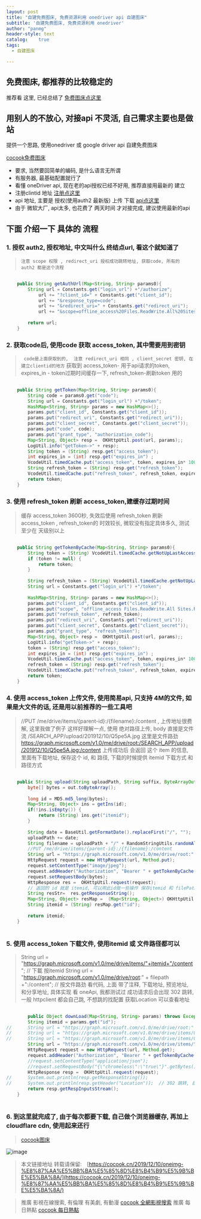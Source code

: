```yaml
---
layout: post
title: "自建免费图床, 免费资源利用 onedriver api 自建图床"
subtitle: '自建免费图床, 免费资源利用 onedriver'
author: "panmg"
header-style: text
catalog:    true
tags:
  - 自建图床 

---
```



## 免费图床, 都推荐的比较稳定的
推荐看 这里, 已经总结了 [免费图床点这里](https://cocook.cn/2019/11/18/postimg-%E5%85%8D%E8%B4%B9%E5%9B%BE%E5%BA%8A/)



## 用别人的不放心, 对接api 不灵活, 自己需求主要也是做站

提供一个思路, 使用onedriver 或 google driver api 自建免费图床

[cocook免费图床](https://cocook.cn/2019/11/18/postimg-%E5%85%8D%E8%B4%B9%E5%9B%BE%E5%BA%8A/)

* 要求, 当然要回简单的编码, 是什么语言无所谓
* 有服务器, 最基础配置就行了
* 看懂 oneDriver api, 现在老的api授权已经不好用, 推荐直接用最新的 建立 
* 注册clintid 地址 [注册点这里](https://portal.azure.com/#blade/Microsoft_AAD_RegisteredApps/ApplicationMenuBlade/Overview/appId/a8baed3c-4a21-486f-9a5e-f4558f00b3f1/isMSAApp/)
* api 地址, 主要是 授权(使用auth2 最新版) 上传 下载 [api点这里](https://docs.microsoft.com/zh-cn/onedrive/developer/rest-api/api/driveitem_put_content?view=odsp-graph-online)
* 由于 微软大厂, api太多, 也花费了 两天时间 才对接完成, 建议使用最新的api

## 下面 介绍一下 具体的 流程

### 1. 授权 auth2, 授权地址, 中文叫什么 终结点url, 看这个就知道了 
	
> `注意 scope 权限 , redirect_uri 授权成功跳转地址, 获取code, 所有的 auth2 都是这个流程`

```java
	
	public String getAuthUrl(Map<String, String> params0){
		String url = Constants.get("login_url") +"/authorize";
			url += "?client_id=" + Constants.get("client_id");
			url += "&response_type=code";
			url += "&redirect_uri=" + Constants.get("redirect_uri");
			url += "&scope=offline_access%20Files.ReadWrite.All%20Sites.Read.All%20User.Read";
			
		return url;
	}

```


### 2. 获取code后, 使用code 获取 access_token, 其中需要用到密钥

> ` code是上面获取到的,  注意 redirect_uri 相同 , client_secret 密钥, 在建立clientid的地方`
>  获取到 access_token- 用于api请求的token,  expires_in - token过期时间缓存一下, refresh_token-刷新token 用的

```java
	
	public String getToken(Map<String, String> params0){
		String code = params0.get("code");
		String url = Constants.get("login_url") +"/token";
		HashMap<String, String> params = new HashMap<>();
		params.put("client_id", Constants.get("client_id"));
		params.put("redirect_uri", Constants.get("redirect_uri"));
		params.put("client_secret", Constants.get("client_secret"));
		params.put("code", code);
		params.put("grant_type", "authorization_code");
		Map<String, Object> resp =  OKHttpUtil.post(url, params);;
		LogUtil.info("getToken->" + resp);
		String token = (String) resp.get("access_token");
		int expires_in = (int) resp.get("expires_in") ;
		VcodeUtil.timedCache.put("access_token", token, expires_in* 1000);
		String refresh_token = (String) resp.get("refresh_token");
		VcodeUtil.timedCache.put("refresh_token", refresh_token, expires_in* 1000 * 36);
		return token;
	}

```
 
### 3. 使用 refresh_token 刷新 access_token,建缓存过期时间

>  缓存 access_token 3600秒, 失效后使用 refresh_token 刷新 access_token , refresh_token的 时效较长, 微软没有指定具体多久, 
>  测试 至少在 天级别以上

```java
	
	public String getTokenByCache(Map<String, String> params0){
		String token = (String) VcodeUtil.timedCache.getNotUpLastAccess("access_token");
		if (token != null) {
			return token;
		}
		
		String refresh_token = (String) VcodeUtil.timedCache.getNotUpLastAccess("refresh_token");
		String url = Constants.get("login_url") +"/token";
		
		HashMap<String, String> params = new HashMap<>();
		params.put("client_id", Constants.get("client_id"));
		params.put("scope", "offline_access Files.ReadWrite.All Sites.Read.All User.Read");
		params.put("refresh_token", refresh_token);
		params.put("redirect_uri", Constants.get("redirect_uri"));
		params.put("client_secret", Constants.get("client_secret"));
		params.put("grant_type", "refresh_token");
		Map<String, Object> resp =  OKHttpUtil.post(url, params);;
		LogUtil.info("getToken->" + resp);
		token = (String) resp.get("access_token");
		int expires_in = (int) resp.get("expires_in") ;
		VcodeUtil.timedCache.put("access_token", token, expires_in* 1000);
		refresh_token = (String) resp.get("refresh_token");
		VcodeUtil.timedCache.put("refresh_token", refresh_token, expires_in* 1000 * 36);
		return token;
	}

```


### 4. 使用 access_token 上传文件, 使用简易api, 只支持 4M的文件, 如果是大文件的话, 还是用以前推荐的一些工具吧

>  //PUT /me/drive/items/{parent-id}:/{filename}:/content , 上传地址很费解, 这里我做了例子
> 这样好理解一点, 使用 绝对路径上传, body 直接是文件流 
> /SEARCH_APP/upload/201912/10/Q5pe5A.jpg 这里是文件路劲
> https://graph.microsoft.com/v1.0/me/drive/root:/SEARCH_APP/upload/201912/10/Q5pe5A.jpg:/content
> 上传成功后 会返回 这个 item 的信息, 里面有下载地址, 保存这个 id, 和 路径, 下载的时候提供 itemid 下载方式 和路径方式

```java
	
	public String upload(String uploadPath, String suffix, ByteArrayOutputStream out) throws Exception{
		byte[] bytes = out.toByteArray();
		
		long id = MD5.md5_long(bytes);
		Map<String, Object> ins = getIns(id);
		if(!ins.isEmpty()) {
			return (String) ins.get("itemid");
		}
		
		String date = BaseUtil.getFormatDate().replaceFirst("/", "");
		uploadPath += date;
		String filename = uploadPath + "/" + RandomStringUtils.randomAlphanumeric(6) +"." + suffix;
		//PUT /me/drive/items/{parent-id}:/{filename}:/content
		String url = "https://graph.microsoft.com/v1.0/me/drive/root:" + filename +":/content";
		HttpRequest request = new HttpRequest(url, Method.put);
		request.setContentType("image/jpeg");
		request.addHeader("Authorization", "Bearer " + getTokenByCache(null));
		request.setRequestBody(bytes);
		HttpResponse res =  OKHttpUtil.request(request);
		// 返回的 id 就是 itemid, 可以用此id做一些操作 保存itemid 和 filePath
		String resStr=  res.getResponseString();
		Map<String, Object> resMap =  (Map<String, Object>) OKHttpUtil.deserialize(resStr);
		String itemid = (String) resMap.get("id");
		
		return itemid;
	}
	

```


### 5. 使用 access_token 下载文件, 使用itemid 或 文件路径都可以

>  String url = "https://graph.microsoft.com/v1.0/me/drive/items/"+itemid+"/content";  // 下載 按itemid
>  String url = "https://graph.microsoft.com/v1.0/me/drive/root:" + filepath +":/content"; // 按文件路劲
>  看代码, 上面 带了注释, 下载地址, 预览地址, 和分享地址, 具体实现 看 oneApi, 我都测试过
>  成功请求后会出现 302 跳转, 一般 httpclient 都会自己跳, 不想跳的找配置 获取Location 可以查看地址

```java
	
		public Object downLoad(Map<String, String> params) throws Exception{
		String itemid = params.get("id");
//		String url = "https://graph.microsoft.com/v1.0/me/drive/root:" + filepath +":/content"; // 按文件路劲
//		String url = "https://graph.microsoft.com/v1.0/me/drive/items/01RHKEMNKSNBGOHRSDPBHJI43LRLM62MV7/preview";  // 預覽按itemid
//		String url = "https://graph.microsoft.com/v1.0/me/drive/items/01RHKEMNKSNBGOHRSDPBHJI43LRLM62MV7/createLink"; // 分享按itemid
		String url = "https://graph.microsoft.com/v1.0/me/drive/items/"+itemid+"/content";  // 下載 按itemid
		HttpRequest request = new HttpRequest(url, Method.get);
		request.addHeader("Authorization", "Bearer " + getTokenByCache(null));
		//request.setContentType("application/json");
		//request.setRequestBody("{\"chromeless\":\"true\"}".getBytes());
		HttpResponse resp =  OKHttpUtil.request(request);
//		System.out.println(resp.getResponseString());
//		System.out.println(resp.getHeader("Location"));  // 302 跳转, 自动重新获取图片 URL
		return resp.getRespInputsStream();
	}
	
```


### 6. 到这里就完成了, 由于每次都要下载, 自己做个浏览器缓存, 再加上 cloudflare cdn, 使用起来还行

> [cocook图床](https://search.cocook.cn/imgpage)

![image](https://search.cocook.cn/archives/img/01RHKEMNL2P7NZ7CHZSVDYGGC5PLMZWPUE)



>本文链接地址 转载请保留:　[https://cocook.cn/2019/12/10/oneimg-%E8%87%AA%E5%BB%BA%E5%85%8D%E8%B4%B9%E5%9B%BE%E5%BA%8A/](https://cocook.cn/2019/12/10/oneimg-%E8%87%AA%E5%BB%BA%E5%85%8D%E8%B4%B9%E5%9B%BE%E5%BA%8A/)

>推廣 影視在線搜索, 有倫理 有美劇, 有動漫   [cocook 全網影視搜索](https://search.cocook.cn/)
推廣 每日熱點   [cocook 每日熱點](https://blog.cocook.cn/)

